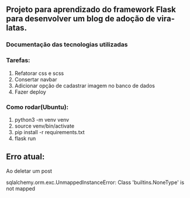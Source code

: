 <h2>Projeto para aprendizado do framework Flask para desenvolver um blog de adoção de vira-latas.</h2>

<h3>Documentação das tecnologias utilizadas</h3>

<h3>Tarefas:</h3>
<ol>
    <li>Refatorar css e scss</li>
    <li>Consertar navbar</li>
    <li>Adicionar opção de cadastrar imagem no banco de dados</li>
    <li>Fazer deploy</li>
</ol>

<h3>Como rodar(Ubuntu):</h3>
<ol>
    <li>python3 -m venv venv</li>
    <li>source venv/bin/activate</li>
    <li>pip install -r requirements.txt</li>
    <li>flask run</li>
</ol>

<h2>Erro atual:</h2>
<p>Ao deletar um post</p>
<p>sqlalchemy.orm.exc.UnmappedInstanceError: Class 'builtins.NoneType' is not mapped</p>

